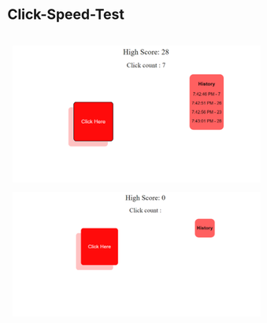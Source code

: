 # Click-Speed-Test

<br>

<a href="https://dopedev32.github.io/Click-Speed-Test/">
<img src="Image/img1.png" align="left"
width="800" hspace="10" vspace="10">
</a>


<a href="https://dopedev32.github.io/Click-Speed-Test/">
<img src="Image/img2.png" align="left"
width="800" hspace="10" vspace="10">
</a>
